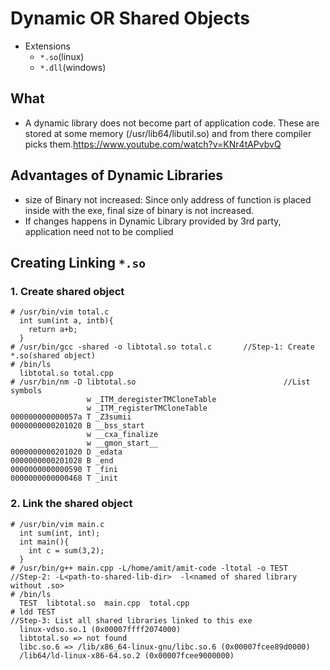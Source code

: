 # Dynamic OR Shared Objects
- Extensions
  - `*.so`(linux)
  - `*.dll`(windows)
## What
- A dynamic library does not become part of application code. These are stored at some memory (/usr/lib64/libutil.so) and from there compiler picks them.https://www.youtube.com/watch?v=KNr4tAPvbvQ
## Advantages of Dynamic Libraries
- size of Binary not increased:    Since only address of function is placed inside with the exe, final size of binary is not increased.
- If changes happens in Dynamic Library provided by 3rd party, application need not to be complied

## Creating Linking `*.so`
### 1. Create shared object
```
# /usr/bin/vim total.c
  int sum(int a, intb){ 
    return a+b; 
  }
# /usr/bin/gcc -shared -o libtotal.so total.c       //Step-1: Create *.so(shared object)
# /bin/ls
  libtotal.so total.cpp
# /usr/bin/nm -D libtotal.so                                 //List symbols
                 w _ITM_deregisterTMCloneTable
                 w _ITM_registerTMCloneTable
000000000000057a T _Z3sumii
0000000000201020 B __bss_start
                 w __cxa_finalize
                 w __gmon_start__
0000000000201020 D _edata
0000000000201028 B _end
0000000000000590 T _fini
0000000000000468 T _init
```

### 2. Link the shared object
```
# /usr/bin/vim main.c
  int sum(int, int);
  int main(){ 
    int c = sum(3,2); 
  }
# /usr/bin/g++ main.cpp -L/home/amit/amit-code -ltotal -o TEST    //Step-2: -L<path-to-shared-lib-dir>  -l<named of shared library without .so>
# /bin/ls
  TEST  libtotal.so  main.cpp  total.cpp
# ldd TEST                                                      //Step-3: List all shared libraries linked to this exe
  linux-vdso.so.1 (0x00007ffff2074000)
  libtotal.so => not found
  libc.so.6 => /lib/x86_64-linux-gnu/libc.so.6 (0x00007fcee89d0000)
  /lib64/ld-linux-x86-64.so.2 (0x00007fcee9000000)
```

